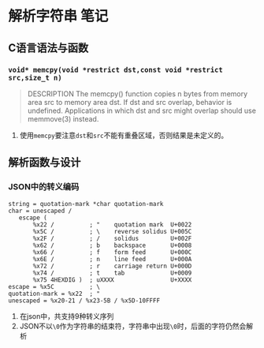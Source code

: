 # 解析字符串 笔记
## C语言语法与函数
### `void* memcpy(void *restrict dst,const void *restrict src,size_t n)`

> DESCRIPTION
     The memcpy() function copies n bytes from memory area src to memory area dst.  If dst and src overlap, behavior is undefined.  Applications in which dst
     and src might overlap should use memmove(3) instead.

1. 使用`memcpy`要注意`dst`和`src`不能有重叠区域，否则结果是未定义的。
## 解析函数与设计
### JSON中的转义编码
~~~
string = quotation-mark *char quotation-mark
char = unescaped /
   escape (
       %x22 /          ; "    quotation mark  U+0022
       %x5C /          ; \    reverse solidus U+005C
       %x2F /          ; /    solidus         U+002F
       %x62 /          ; b    backspace       U+0008
       %x66 /          ; f    form feed       U+000C
       %x6E /          ; n    line feed       U+000A
       %x72 /          ; r    carriage return U+000D
       %x74 /          ; t    tab             U+0009
       %x75 4HEXDIG )  ; uXXXX                U+XXXX
escape = %x5C          ; \
quotation-mark = %x22  ; "
unescaped = %x20-21 / %x23-5B / %x5D-10FFFF
~~~
1. 在json中，共支持9种转义序列
2. JSON不以`\0`作为字符串的结束符，字符串中出现`\0`时，后面的字符仍然会解析

